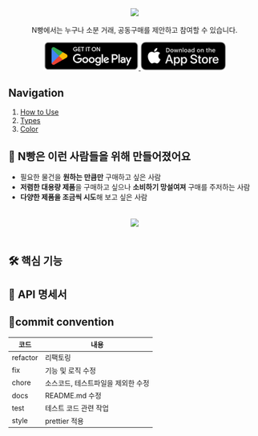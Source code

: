 
<div align="center">
   <img src='https://capsule-render.vercel.app/api?type=slice&&color=0:4e6fff,100:49077c&height=180&section=header&text=N빵&fontColor=C4BEE2&fontSize=80&desc=동네&nbsp;기반&nbsp;소분거래&nbsp;플랫폼&nbsp;&animation=fadeIn&fontAlign=80&fontAlignY=15&descAlign=80&descAlignY=45&rotate=10'/>
<br/>
</div>

<p align='center'> N빵에서는 누구나 소분 거래, 공동구매를 제안하고 참여할 수 있습니다. </p>
<p align='center'>
  <a href="https://play.google.com/store/apps/details?id=com.chocobread.nbread2&hl=ko" target="_blank" >
     <img width="190" alt="downloaPlayStore" src=".github/Play Store Download.png">
  </a>
  <a href="https://apps.apple.com/kr/app/n%EB%B9%B5/id1640045290" target="_blank">
          <img width="170" alt="downloadAppStore" src=".github/App Store Download.png">
  </a>
</p>

## Navigation
1. [How to Use](#how-to-use)
2. [Types](#types)
3. [Color](#color)

## 🔑 N빵은 이런 사람들을 위해 만들어졌어요
+ 필요한 물건을 **원하는 만큼만** 구매하고 싶은 사람
+ **저렴한 대용량 제품**을 구매하고 싶으나 **소비하기 망설여져** 구매를 주저하는 사람
+ **다양한 제품을 조금씩 시도**해 보고 싶은 사람

<div align="center">
   <img  style="padding:20px" src='https://github.com/SWM-ChocoBread/N_bread_Server/assets/70741257/2930f78b-101a-4943-bf3c-6c34f4573f88'/>
<br/>
</div>



## 🛠️ 핵심 기능


## 📑 API 명세서



## 📌commit convention
코드|내용|
---|---|
refactor|리팩토링|
fix|기능 및 로직 수정|
chore|소스코드, 테스트파일을 제외한 수정|
docs|README.md 수정|
test|테스트 코드 관련 작업|
style|prettier 적용|
